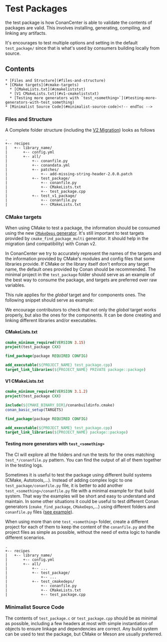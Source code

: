 # Test Packages

the test package is how ConanCenter is able to validate the contents of packages are valid. This involves installing, generating, compiling, and linking any artifacts.

It's encourages to test multiple options and setting in the default `test_package/` since that is what's used by consumers building locally from source.

<!-- toc -->
## Contents

    * [Files and Structure](#files-and-structure)
    * [CMake targets](#cmake-targets)
      * [CMakeLists.txt](#cmakeliststxt)
      * [V1 CMakeLists.txt](#v1-cmakeliststxt)
      * [Testing more generators with `test_<something>`](#testing-more-generators-with-test_something)
    * [Minimalist Source Code](#minimalist-source-code)<!-- endToc -->

### Files and Structure

A Complete folder structure (including the [V2 Migration](../v2_migration.md)) looks as follows

```
.
+-- recipes
|   +-- library_name/
|       +-- config.yml
|       +-- all/
|           +-- conanfile.py
|           +-- conandata.yml
|           +-- patches/
|               +-- add-missing-string-header-2.0.0.patch
|           +-- test_package/
|               +-- conanfile.py
|               +-- CMakeLists.txt
|               +-- test_package.cpp
|           +-- test_v1_package/
|               +-- conanfile.py
|               +-- CMakeLists.txt
```

### CMake targets

When using CMake to test a package, the information should be consumed using the new
[`CMakeDeps` generator](https://docs.conan.io/en/latest/reference/conanfile/tools/cmake/cmakedeps.html?highlight=cmakedeps). It's
still important to test targets provided by `cmake_find_package_multi` generator. It should help in the migration (and compatibility) with Conan v2.

In ConanCenter we try to accurately represent the names of the targets and the information provided by CMake's modules and config files that some libraries
provide. If CMake or the library itself don't enforce any target name, the default ones provided by Conan should be recommended. The minimal project
in the `test_package` folder should serve as an example of the best way to consume the package, and targets are preferred over raw variables.

This rule applies for the _global_ target and for components ones. The following snippet should serve as example:

We encourage contributors to check that not only the _global_ target works properly, but also the ones for the components. It can be
done creating and linking different libraries and/or executables.

#### CMakeLists.txt

```cmake
cmake_minimum_required(VERSION 3.15)
project(test_package CXX)

find_package(package REQUIRED CONFIG)

add_executable(${PROJECT_NAME} test_package.cpp)
target_link_libraries(${PROJECT_NAME} PRIVATE package::package)
```

#### V1 CMakeLists.txt

```cmake
cmake_minimum_required(VERSION 3.1.2)
project(test_package CXX)

include(${CMAKE_BINARY_DIR}/conanbuildinfo.cmake)
conan_basic_setup(TARGETS)

find_package(package REQUIRED CONFIG)

add_executable(${PROJECT_NAME} test_package.cpp)
target_link_libraries(${PROJECT_NAME} package::package)
```

#### Testing more generators with `test_<something>`

The CI will explore all the folders and run the tests for the ones matching `test_*/conanfile.py` pattern. You can find the output of all
of them together in the testing logs.

Sometimes it is useful to test the package using different build systems (CMake, Autotools,...). Instead of adding complex logic to one
`test_package/conanfile.py` file, it is better to add another `test_<something>/conanfile.py` file with a minimal example for that build system. That
way the examples will be short and easy to understand and maintain. In some other situations it could be useful to test different Conan generators
(`cmake_find_package`, `CMakeDeps`,...) using different folders and `conanfile.py` files ([see example](https://github.com/conan-io/conan-center-index/tree/master/recipes/fmt/all)).

When using more than one `test_<something>` folder, create a different project for each of them to keep the content of the `conanfile.py` and the
project files as simple as possible, without the need of extra logic to handle different scenarios.

```
.
+-- recipes
|   +-- library_name/
|       +-- config.yml
|       +-- all/
|           +-- ...
|           +-- test_package/
|               +-- ...
|           +-- test_cmakedeps/
|               +-- conanfile.py
|               +-- CMakeLists.txt
|               +-- test_package.cpp
```

### Minimalist Source Code

The contents of `test_package.c` or `test_package.cpp` should be as minimal as possible, including a few headers at most with simple
instantiation of objects to ensure linkage and dependencies are correct. Any build system can be used to test the package, but
CMake or Meson are usually preferred.
